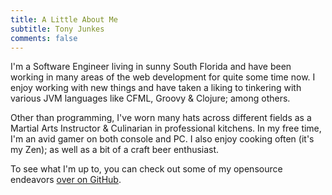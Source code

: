 ```yaml
---
title: A Little About Me
subtitle: Tony Junkes
comments: false
---
```


I'm a Software Engineer living in sunny South Florida and have been working in many areas of the web development for quite some time now. I enjoy working with new things and have taken a liking to tinkering with various JVM languages like CFML, Groovy &amp; Clojure; among others.

Other than programming, I've worn many hats across different fields as a Martial Arts Instructor & Culinarian in professional kitchens. In my free time, I'm an avid gamer on both console and PC. I also enjoy cooking often (it's my Zen); as well as a bit of a craft beer enthusiast.

To see what I'm up to, you can check out some of my opensource endeavors [over on GitHub](https://github.com/cfchef).